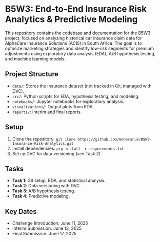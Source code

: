# B5W3: End-to-End Insurance Risk Analytics & Predictive Modeling

This repository contains the codebase and documentation for the B5W3 project, focused on analyzing historical car insurance claim data for AlphaCare Insurance Solutions (ACIS) in South Africa. The goal is to optimize marketing strategies and identify low-risk segments for premium adjustments using exploratory data analysis (EDA), A/B hypothesis testing, and machine learning models.

## Project Structure

- `data/`: Stores the insurance dataset (not tracked in Git, managed with DVC).
- `src/`: Python scripts for EDA, hypothesis testing, and modeling.
- `notebooks/`: Jupyter notebooks for exploratory analysis.
- `visualizations/`: Output plots from EDA.
- `reports/`: Interim and final reports.

## Setup

1. Clone the repository: `git clone https://github.com/moheranus/B5W3-Insurance-Risk-Analytics.git`
2. Install dependencies: `pip install -r requirements.txt`
3. Set up DVC for data versioning (see Task 2).

## Tasks

- **Task 1**: Git setup, EDA, and statistical analysis.
- **Task 2**: Data versioning with DVC.
- **Task 3**: A/B hypothesis testing.
- **Task 4**: Predictive modeling.

## Key Dates

- Challenge Introduction: June 11, 2025
- Interim Submission: June 13, 2025
- Final Submission: June 17, 2025
